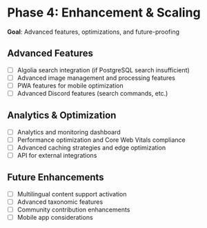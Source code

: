 # Phase 4: Enhancement & Scaling

**Goal**: Advanced features, optimizations, and future-proofing

## Advanced Features
- [ ] Algolia search integration (if PostgreSQL search insufficient)
- [ ] Advanced image management and processing features
- [ ] PWA features for mobile optimization
- [ ] Advanced Discord features (search commands, etc.)

## Analytics & Optimization
- [ ] Analytics and monitoring dashboard
- [ ] Performance optimization and Core Web Vitals compliance
- [ ] Advanced caching strategies and edge optimization
- [ ] API for external integrations

## Future Enhancements
- [ ] Multilingual content support activation
- [ ] Advanced taxonomic features
- [ ] Community contribution enhancements
- [ ] Mobile app considerations